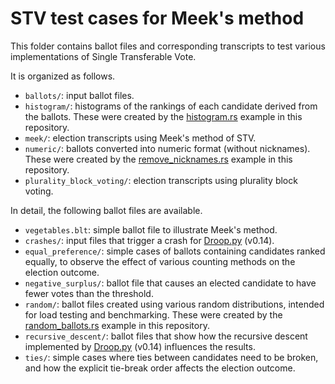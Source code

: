 # STV test cases for Meek's method

This folder contains ballot files and corresponding transcripts to test various
implementations of Single Transferable Vote.

It is organized as follows.

-   `ballots/`: input ballot files.
-   `histogram/`: histograms of the rankings of each candidate derived from the
    ballots. These were created by the
    [histogram.rs](https://github.com/gendx/stv-rs/blob/main/examples/histogram.rs)
    example in this repository.
-   `meek/`: election transcripts using Meek's method of STV.
-   `numeric/`: ballots converted into numeric format (without nicknames). These
    were created by the
    [remove_nicknames.rs](https://github.com/gendx/stv-rs/blob/main/examples/remove_nicknames.rs)
    example in this repository.
-   `plurality_block_voting/`: election transcripts using plurality block
    voting.

In detail, the following ballot files are available.

-   `vegetables.blt`: simple ballot file to illustrate Meek's method.
-   `crashes/`: input files that trigger a crash for
    [Droop.py](https://github.com/jklundell/droop) (v0.14).
-   `equal_preference/`: simple cases of ballots containing candidates ranked
    equally, to observe the effect of various counting methods on the election
    outcome.
-   `negative_surplus/`: ballot file that causes an elected candidate to have
    fewer votes than the threshold.
-   `random/`: ballot files created using various random distributions, intended
    for load testing and benchmarking. These were created by the
    [random_ballots.rs](https://github.com/gendx/stv-rs/blob/main/examples/random_ballots.rs)
    example in this repository.
-   `recursive_descent/`: ballot files that show how the recursive descent
    implemented by [Droop.py](https://github.com/jklundell/droop) (v0.14)
    influences the results.
-   `ties/`: simple cases where ties between candidates need to be broken, and
    how the explicit tie-break order affects the election outcome.
